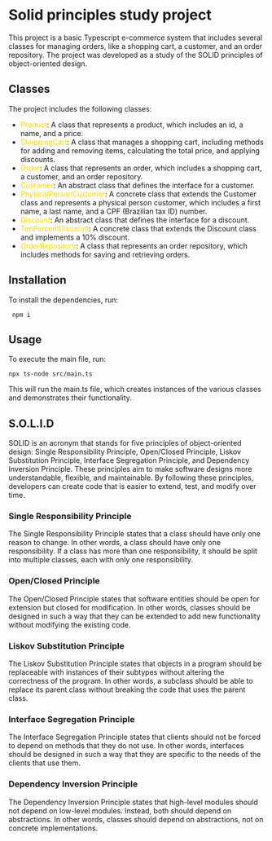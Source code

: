 # Solid principles study project

This project is a basic Typescript e-commerce system that includes several classes for managing orders, like a shopping cart, a customer, and an order repository. The project was developed as a study of the SOLID principles of object-oriented design.

## Classes

The project includes the following classes:

- <span style="color:#FFD800">Product</span>: A class that represents a product, which includes an id, a name, and a price.
- <span style="color:#FFD800">ShoppingCart</span>: A class that manages a shopping cart, including methods for adding and removing items, calculating the total price, and applying discounts.
- <span style="color:#FFD800">Order</span>: A class that represents an order, which includes a shopping cart, a customer, and an order repository.
- <span style="color:#FFD800">Customer</span>: An abstract class that defines the interface for a customer.
- <span style="color:#FFD800">PhysicalPersonCustomer</span>: A concrete class that extends the Customer class and represents a physical person customer, which includes a first name, a last name, and a CPF (Brazilian tax ID) number.
- <span style="color:#FFD800">Discount</span>: An abstract class that defines the interface for a discount.
- <span style="color:#FFD800">TenPercentDiscount</span>: A concrete class that extends the Discount class and implements a 10% discount.
- <span style="color:#FFD800">OrderRepository</span>: A class that represents an order repository, which includes methods for saving and retrieving orders.

## Installation

To install the dependencies, run:

```
 npm i
```

## Usage

To execute the main file, run:

```
npx ts-node src/main.ts
```

This will run the main.ts file, which creates instances of the various classes and demonstrates their functionality.

## S.O.L.I.D

SOLID is an acronym that stands for five principles of object-oriented design: Single Responsibility Principle, Open/Closed Principle, Liskov Substitution Principle, Interface Segregation Principle, and Dependency Inversion Principle. These principles aim to make software designs more understandable, flexible, and maintainable. By following these principles, developers can create code that is easier to extend, test, and modify over time.

### Single Responsibility Principle

The Single Responsibility Principle states that a class should have only one reason to change. In other words, a class should have only one responsibility. If a class has more than one responsibility, it should be split into multiple classes, each with only one responsibility.

### Open/Closed Principle

The Open/Closed Principle states that software entities should be open for extension but closed for modification. In other words, classes should be designed in such a way that they can be extended to add new functionality without modifying the existing code.

### Liskov Substitution Principle

The Liskov Substitution Principle states that objects in a program should be replaceable with instances of their subtypes without altering the correctness of the program. In other words, a subclass should be able to replace its parent class without breaking the code that uses the parent class.

### Interface Segregation Principle

The Interface Segregation Principle states that clients should not be forced to depend on methods that they do not use. In other words, interfaces should be designed in such a way that they are specific to the needs of the clients that use them.

### Dependency Inversion Principle

The Dependency Inversion Principle states that high-level modules should not depend on low-level modules. Instead, both should depend on abstractions. In other words, classes should depend on abstractions, not on concrete implementations.
